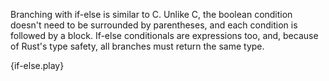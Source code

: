 Branching with if-else is similar to C. Unlike C, the boolean condition doesn't
need to be surrounded by parentheses, and each condition is followed by a
block. If-else conditionals are expressions too, and, because of Rust's type
safety, all branches must return the same type.

{if-else.play}
